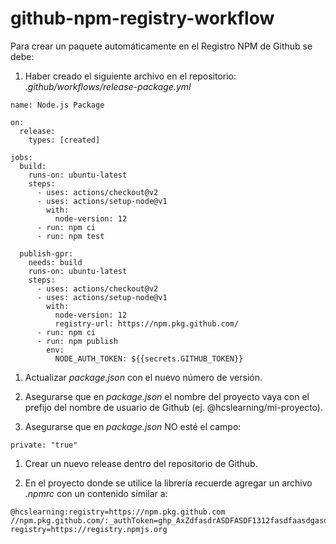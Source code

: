 # github-npm-registry-workflow

Para crear un paquete automáticamente en el Registro NPM de Github se debe:

1. Haber creado el siguiente archivo en el repositorio: 
*.github/workflows/release-package.yml*

```
name: Node.js Package

on:
  release:
    types: [created]

jobs:
  build:
    runs-on: ubuntu-latest
    steps:
      - uses: actions/checkout@v2
      - uses: actions/setup-node@v1
        with:
          node-version: 12
      - run: npm ci
      - run: npm test

  publish-gpr:
    needs: build
    runs-on: ubuntu-latest
    steps:
      - uses: actions/checkout@v2
      - uses: actions/setup-node@v1
        with:
          node-version: 12
          registry-url: https://npm.pkg.github.com/
      - run: npm ci
      - run: npm publish
        env:
          NODE_AUTH_TOKEN: ${{secrets.GITHUB_TOKEN}}
```

1. Actualizar *package.json* con el nuevo número de versión.

1. Asegurarse que en *package.json* el nombre del proyecto vaya con el prefijo del nombre de usuario de Github (ej. @hcslearning/mi-proyecto).

1. Asegurarse que en *package.json* NO esté el campo:

``` 
private: "true"
```

1. Crear un nuevo release dentro del repositorio de Github.

1. En el proyecto donde se utilice la librería recuerde agregar un archivo *.npmrc* con un contenido similar a:

```
@hcslearning:registry=https://npm.pkg.github.com
//npm.pkg.github.com/:_authToken=ghp_AxZdfasdrASDFASDF1312fasdfaasdgasdfaUC
registry=https://registry.npmjs.org
```



